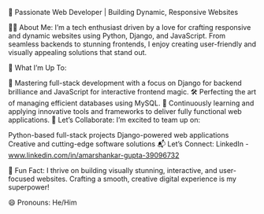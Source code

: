 

🎯 Passionate Web Developer | Building Dynamic, Responsive Websites

👨‍💻 About Me:
I’m a tech enthusiast driven by a love for crafting responsive and dynamic websites using Python, Django, and JavaScript. From seamless backends to stunning frontends, I enjoy creating user-friendly and visually appealing solutions that stand out.

🌟 What I’m Up To:

🚀 Mastering full-stack development with a focus on Django for backend brilliance and JavaScript for interactive frontend magic.
🛠️ Perfecting the art of managing efficient databases using MySQL.
🌱 Continuously learning and applying innovative tools and frameworks to deliver fully functional web applications.
🤝 Let’s Collaborate:
I’m excited to team up on:

Python-based full-stack projects
Django-powered web applications
Creative and cutting-edge software solutions
📬 Let’s Connect:
LinkedIn -www.linkedin.com/in/amarshankar-gupta-39096732

🎨 Fun Fact:
I thrive on building visually stunning, interactive, and user-focused websites. Crafting a smooth, creative digital experience is my superpower!

😄 Pronouns: He/Him
 
